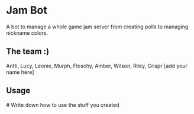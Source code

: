 # Jam Bot
A bot to manage a whole game jam server from creating polls to managing nickname colors.

## The team :)
Antti, Lucy, Leonie, Murph, Floschy, Amber, Wilson, Riley, Crispr [add your name here]

## Usage
\# Write down how to use the stuff you created
